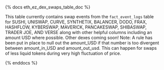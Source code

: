{% docs eth_ez_dex_swaps_table_doc %}

This table currently contains swap events from the ```fact_event_logs``` table for SUSHI, UNISWAP, CURVE, SYNTHETIX, BALANCER, DODO, FRAX, HASHFLOW, KYBERSWAP, MAVERICK, PANCAKESWAP, SHIBASWAP, TRADER JOE, AND VERSE along with other helpful columns including an amount USD where possible. Other dexes coming soon! 
Note: A rule has been put in place to null out the amount_USD if that number is too divergent between amount_in_USD and amount_out_usd. This can happen for swaps of less liquid tokens during very high fluctuation of price.

{% enddocs %}